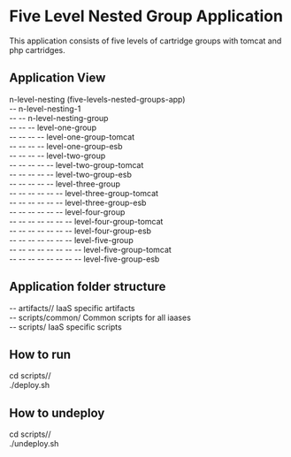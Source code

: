 Five Level Nested Group Application
===================================
This application consists of five levels of cartridge groups with tomcat and php cartridges.

Application View
----------------
n-level-nesting (five-levels-nested-groups-app)         <br />
-- n-level-nesting-1                                    <br />
-- -- n-level-nesting-group                             <br />
-- -- -- level-one-group                                <br />
-- -- -- -- level-one-group-tomcat                      <br />
-- -- -- -- level-one-group-esb                         <br />
-- -- -- -- level-two-group                             <br />
-- -- -- -- -- level-two-group-tomcat                   <br />
-- -- -- -- -- level-two-group-esb                      <br />
-- -- -- -- -- level-three-group                        <br />
-- -- -- -- -- -- level-three-group-tomcat              <br />
-- -- -- -- -- -- level-three-group-esb                 <br />
-- -- -- -- -- -- level-four-group                      <br />
-- -- -- -- -- -- -- level-four-group-tomcat            <br />
-- -- -- -- -- -- -- level-four-group-esb               <br />
-- -- -- -- -- -- -- level-five-group                   <br />
-- -- -- -- -- -- -- -- level-five-group-tomcat         <br />
-- -- -- -- -- -- -- -- level-five-group-esb            <br />

Application folder structure
----------------------------
-- artifacts/<iaas>/ IaaS specific artifacts            <br />
-- scripts/common/ Common scripts for all iaases        <br />
-- scripts/<iaas> IaaS specific scripts                 <br />

How to run
----------
cd scripts/<iaas>/      <br />
./deploy.sh             <br />

How to undeploy
---------------
cd scripts/<iaas>/      <br />
./undeploy.sh           <br />